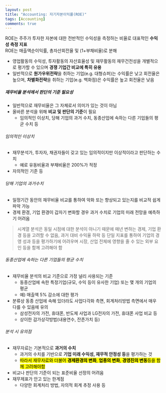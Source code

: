 ```yaml
---
layout: post
title: "Accounting: 자기자본이익률(ROE)"
tags: [Accounting]
comments: true
---
```


ROE는 주주가 투자한 자본에 대한 전반적인 수익성을 측정하는 비율로 대표적인 **수익성 측정 지표**  
ROE는 매출액순이익률, 총자산회전율 및 (1+부채비율)로 분해  
- 영업활동의 수익성, 투자활동의 자산효율성 및 재무활동의 재무건전성을 개별적으로 평가할 수 있으며 **경쟁 기업간 비교에 특히 유용**
- 일반적으로 **원가우위전략**을 취하는 기업(e.g. 대형슈퍼)는 수익률은 낮고 회전율은 높으며, **차별화전략**을 취하는 기업(e.g. 백화점)은 수익률은 높고 회전율은 낮음


##### 재무비율 분석에서 판단의 기준 필요성
- 일반적으로 재무비율은 그 자체로서 의미가 있는 것이 아님
- 올바른 분석을 위해 **비교 및 판단의 기준**이 필요
  - 임의적인 이상치, 당해 기업의 과거 수치, 동종산업에 속하는 다른 기업들의 평균 수치 등

###### 임의적인 이상치
- 재무분석가, 투자자, 채권자들이 갖고 있는 임의적이지만 이상적이라고 판단하는 수치
  - 예로 유동비율과 부채비율은 200%가 적정
- 자의적인 기준 등

###### 당해 기업의 과거수치
- 일정기간 동안의 재무비율 비교를 통하여 악화 또는 향상되고 있는지를 비교적 쉽게 파악 가능
- 경제 환경, 기업 환경이 갑자기 변화할 경우 과거 수치로 기업의 미래 전망을 예측하기 어려움

> 시계열 분석은 동일 시점에 대한 분석이 아니기 때문에 매년 변하는 경제, 기업 환경 등을 고려할 수 없음, 과거 대비 수익율 하락 등 단일 지표를 통하여 기업의 경영 성과 등을 평가하기에 어려우며 시장, 산업 전체에 영향을 줄 수 있는 외부 요인 등을 함께 고려해야 함

###### 동종산업에 속하는 다른 기업들의 평균 수치
- 재무비율 분석의 비교 기준으로 가정 널리 사용되는 기준
  - 동종산업에 속한 특정기업(규모, 수익 등이 유사한 기업) 또는 몇 개의 기업의 평균
  - 예) 매출액 5% 감소에 대한 평가
- 분류상 동종 산업에 속해 있더라도 사업다각화 측면, 회계처리방법 측면에서 매우 다를 수 있음에 유의
  - 삼성전자의 가전, 휴대폰, 반도체 사업과 LG전자의 가전, 휴대폰 사업 비교 등
  - 상이한 감가상각방법(내용연수, 잔존가치 등)

 ###### 분석 시 유의점
- 재무자료는 기본적으로 **과거의 수치**
  - 과거의 수치를 기반으로 **기업 미래 수익성, 재무적 안정성 등**을 평가하는 것
  - <mark>따라서 재무자료와 더불어 **경제환경의 변화**, **업종의 변화**, **경영진의 변동**등을 함께 고려해야함
- 비교나 판단의 기준이 되는 표준비율 선정의 어려움
 - 재무제표가 안고 있는 한계점
   - 다양한 회계처리 방법, 자의적 회계 추정 사용 등